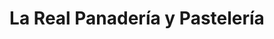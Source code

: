 ---
title: "La Real Panadería y Pastelería"
url: /quito/la-real-panaderia-y-pasteleria/
shop: Bäckerei
---